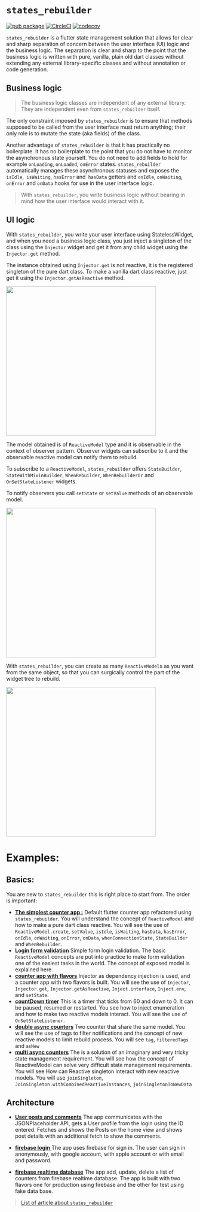 # `states_rebuilder`

[![pub package](https://img.shields.io/pub/v/states_rebuilder.svg)](https://pub.dev/packages/states_rebuilder)
[![CircleCI](https://circleci.com/gh/GIfatahTH/states_rebuilder.svg?style=svg)](https://circleci.com/gh/GIfatahTH/states_rebuilder)
[![codecov](https://codecov.io/gh/GIfatahTH/states_rebuilder/branch/master/graph/badge.svg)](https://codecov.io/gh/GIfatahTH/states_rebuilder)


`states_rebuilder` is a flutter state management solution that allows for clear and sharp separation of concern between the user interface (UI) logic and the business logic. The separation is clear and sharp to the point that the business logic is written with pure, vanilla, plain old dart classes without extending any external library-specific classes and without annotation or code generation.

## Business logic

>The business logic classes are independent of any external library. They are independent even from `states_rebuilder` itself.

The only constraint imposed by `states_rebuilder` is to ensure that methods supposed to be called from the user interface must return anything; their only role is to mutate the state (aka fields) of the class.

Another advantage of `states_rebuilder` is that it has practically no boilerplate. It has no boilerplate to the point that you do not have to monitor the asynchronous state yourself. You do not need to add fields to hold for example `onLoading`, `onLoaded`, `onError` states. `states_rebuilder` automatically manages these asynchronous statuses and exposes the `isIdle`,` isWaiting`, `hasError` and` hasData` getters and `onIdle`, `onWaiting`, `onError` and `onData` hooks for use in the user interface logic.

>With `states_rebuilder`, you write business logic without bearing in mind how the user interface would interact with it.

## UI logic

With `states_rebuilder`, you write your user interface using StatelessWidget, and when you need a business logic class, you just inject a singleton of the class using the `Injector` widget and get it from any child widget using the `Injector.get` method.

The instance obtained using `Injector.get` is not reactive, it is the registered singleton of the pure dart class. To make a vanilla dart class reactive, just get it using the `Injector.getAsReactive` method.

<image src="assets/01-states_rebuilder__singletons.png" width="400"/>

The model obtained is of `ReactiveModel` type and it is observable in the context of observer pattern. Observer widgets can subscribe to it and the observable reactive model can notify them to rebuild.


To subscribe to a `ReactiveModel`, `states_rebuilder` offers `StateBuilder`, `StateWithMixinBuilder`, `WhenRebuilder`, `WhenRebuilderOr` and `OnSetStateListener` widgets.

To notify observers you call `setState` or `setValue` methods of an observable model.

<image src="assets/01-states_rebuilder_state_wheel.png" width="400"/>

With `states_rebuilder`, you can create as many `ReactiveModel`s as you want from the same object, so that you can surgically control the part of the widget tree to rebuild.

<image src="assets/01-states_rebuilder_new_reactive_model.png" width="400"/>

# Examples:

## Basics:
You are new to `states_rebuilder` this is right place to start from. The order is important:

* [**The simplest counter app :**](examples/001-flutter_default_counter_app) Default flutter counter app refactored using `states_rebuilder`. You will understand the concept of `ReactiveModel` and how to make a pure dart class reactive. You will see the use of `ReactiveModel.create`, `setValue`, `isIdle`, `isWaiting`, `hasData`, `hasError`, `onIdle`, `onWaiting`, `onError`, `onData`, `whenConnectionState`, `StateBuilder` and `WhenRebuilder`.
* [**Login form validation**](examples/002-form_validation_with_reactive_model) Simple form login validation. The basic `ReactiveModel` concepts are put into practice to make form validation one of the easiest tasks in the world. The concept of exposed model is explained here.
* [**counter app with flavors**](examples/003-async_counter_app_with_injector) Injector as dependency injection is used, and a counter app with two flavors is built. You will see the use of `Injector`, `Injector.get`, `Injector.getAsReactive`, `Inject.interface`, `Inject.env`, and `setState`.
* [**countDown timer**](examples/004-countdown_timer) This is a timer that ticks from 60 and down to 0. It can be paused, resumed or restarted. You see how to inject enumeration and how to make two reactive models interact. You will see the use of `OnSetStateListener`.
* [**double async counters**](examples/005-double_async_counter_with_error) Two counter that share the same model. You will see the use of tags to filter notifications and the concept of new reactive models to limit rebuild process. You will see `tag`, `filteredTags` and `asNew` 
* [**multi async counters**](examples/006-multi_async_counter_with_error) The is a solution of an imaginary and very tricky state management requirement. You will see how the concept of ReactiveModel can solve very difficult state management requirements. You will see How can Reactive singleton interact with new reactive models. You will use
 `joinSingleton`, `JoinSingleton.withCombinedReactiveInstances`, `joinSingletonToNewData`

## Architecture

* [**User posts and comments**](examples/007-clean_architecture_dane_mackier_app)  The app communicates with the JSONPlaceholder API, gets a User profile from the login using the ID entered. Fetches and shows the Posts on the home view and shows post details with an additional fetch to show the comments.

* [**firebase login** ](examples/008-clean_architecture_firebase_login) The app uses firebase for sign in. The user can sign in anonymously, with google account, with apple account or with email and password.

* [**firebase realtime database**](examples/010-clean_architecture__multi_counter_realtime_firebase) The app add, update, delete a list of counters from firebase realtime database. The app is built with two flavors one for production using firebase and the other for test using fake data base.


> [List of article about `states_rebuilder`](https://medium.com/@meltft/states-rebuilder-and-animator-articles-4b178a09cdfa?source=friends_link&sk=7bef442f49254bfe7adc2c798395d9b9)